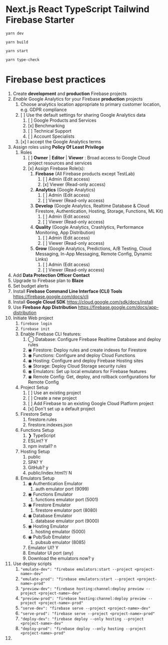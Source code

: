 # Next.js React TypeScript Tailwind Firebase Starter

```yarn dev```

```yarn build```

```yarn start```

```yarn type-check```

# Firebase best practices

1. Create **development** and **production** Firebase projects
2. _Enable_  Google Analytics for your Firebase **production** projects
   1. Choose analytics location appropriate to primary customer location, e.g. GDPR compliance
   2. [ ]  Use the default settings for sharing Google Analytics data
      1. [ ]  Google Products and Services
      2. [x]   Benchmarking
      3. [ ]   Technical Support
      4. [ ]   Account Specialists
   3. [x] I accept the Google Analytics terms
3. Assign roles using **Policy Of Least Privilege**
   1. Roles
      1. [ ] **Owner** | **Editor** | **Viewer** : Broad access to Google Cloud project resources and services
      2. [x] Assign Firebase Role(s):
         1. **Firebase** (All Firebase products except TestLab)
            1. [ ] Admin (Edit access)
            2. [x] Viewer (Read-only access)
         2. **Analytics** (Google Analytics)
            1. [ ] Admin (Edit access)
            2. [ ] Viewer (Read-only access)
         3. **Develop** (Google Analytics, Realtime Database & Cloud Firestore, Authentication, Hosting, Storage, Functions, ML Kit)
            1. [ ] Admin (Edit access)
            2. [ ] Viewer (Read-only access)
         4. **Quality** (Google Analytics, Crashlytics, Performance Monitoring, App Distribution)
            1. [ ] Admin (Edit access)
            2. [ ] Viewer (Read-only access)
         5. **Grow** (Google Analytics, Predictions, A/B Testing, Cloud Messaging, In-App Messaging, Remote Config, Dynamic Links)
            1. [ ] Admin (Edit access)
            2. [ ] Viewer (Read-only access)
4. Add **Data Protection Officer Contact**
5. Upgrade to Firebase plan to **Blaze**
6. Set budget alerts
7. Install **Firebase Command Line Interface (CLI) Tools**  https://firebase.google.com/docs/cli
8. Install **Google Cloud SDK**  https://cloud.google.com/sdk/docs/install
9. Use **Firebase App Distribution**  https://firebase.google.com/docs/app-distribution
10. Initiate Web project
    1.  ```firebase login```
    2.  ```firebase init```
    3.  Enable Firebase CLI features:
        1.  ◯ Database: Configure Firebase Realtime Database and deploy rules
        2.  ◉ Firestore: Deploy rules and create indexes for Firestore
        3.  ◉ Functions: Configure and deploy Cloud Functions
        4.  ◉ Hosting: Configure and deploy Firebase Hosting sites
        5.  ◉ Storage: Deploy Cloud Storage security rules
        6.  ◉ Emulators: Set up local emulators for Firebase features
        7.  ◉ Remote Config: Get, deploy, and rollback configurations for Remote Config
    4.  Project Setup
        1.  [ ] Use an existing project
        2.  [ ] Create a new project
        3.  [ ] Add Firebase to an existing Google Cloud Platform project
        4.  [x] Don't set up a default project
    5.  Firestore Setup
        1.  firestore.rules
        2.  firestore.indexes.json
    6.  Functions Setup
        1. ❯ TypeScript
        2. ESLint? Y
        3. npm install? n
    7.  Hosting Setup
        1. public
        2. SPA? Y
        3. GitHub? y
        4. public/index.html?/ N
    8.  Emulators Setup
        1.  ◉ Authentication Emulator
            1. auth emulator port (9099)
        2.  ◉ Functions Emulator
            1. functions emulator port (5001)
        3.  ◉ Firestore Emulator
            1. firestore emulator port (8080)
        4.  ◉ Database Emulator
            1. database emulator port (9000)
        5.  ◉ Hosting Emulator
            1. hosting emulator (5000)
        6.  ◉ Pub/Sub Emulator
            1. pubsub emulator (8085)
        7.  Emulator UI? Y
        8.  Emulator UI port (any)
        9.  Download the emulators now? y
11.  Use deploy scripts
     1.  ```"emulate-dev": "firebase emulators:start --project <project-name>-dev"```
     2.  ```"emulate-prod": "firebase emulators:start --project <project-name>-prod"```
     3.  ```"preview-dev": "firebase hosting:channel:deploy preview --project <project-name>-dev"```
     4.  ```"preview-prod": "firebase hosting:channel:deploy preview --project <project-name>-prod"```
     5.  ```"serve-dev": "firebase serve --project <project-name>-dev"```
     6.  ```"serve-prod": "firebase serve --project <project-name>-prod"```
     7.  ```"deploy-dev": "firebase deploy --only hosting --project <project-name>-dev"```
     8.  ```"deploy-prod": "firebase deploy --only hosting --project <project-name>-prod"```
12. 
